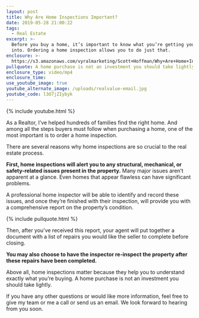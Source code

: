 ```yaml
---
layout: post
title: Why Are Home Inspections Important?
date: 2019-05-28 21:00:22
tags:
  - Real Estate
excerpt: >-
  Before you buy a home, it’s important to know what you’re getting yourself
  into. Ordering a home inspection allows you to do just that.
enclosure: >-
  https://s3.amazonaws.com/vyralmarketing/Scott+Hoffman/Why+Are+Home+Inspections+Important_.mp4
pullquote: A home purchase is not an investment you should take lightly.
enclosure_type: video/mp4
enclosure_time:
use_youtube_image: true
youtube_alternate_image: /uploads/realvalue-email.jpg
youtube_code: l3O7jZIybyk
---
```


{% include youtube.html %}

As a Realtor, I’ve helped hundreds of families find the right home. And among all the steps buyers must follow when purchasing a home, one of the most important is to order a home inspection.&nbsp;

There are several reasons why home inspections are so crucial to the real estate process.&nbsp;

**First, home inspections will alert you to any structural, mechanical, or safety-related issues present in the property.** Many major issues aren’t apparent at a glance. Even homes that appear flawless can have significant problems.&nbsp;

A professional home inspector will be able to identify and record these issues, and once they’re finished with their inspection, will provide you with a comprehensive report on the property’s condition.&nbsp;

{% include pullquote.html %}

Then, after you’ve received this report, your agent will put together a document with a list of repairs you would like the seller to complete before closing.&nbsp;

**You may also choose to have the inspector re-inspect the property after these repairs have been completed.**

Above all, home inspections matter because they help you to understand exactly what you’re buying. A home purchase is not an investment you should take lightly.&nbsp;

If you have any other questions or would like more information, feel free to give my team or me a call or send us an email. We look forward to hearing from you soon.